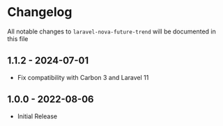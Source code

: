 # Changelog

All notable changes to `laravel-nova-future-trend` will be documented in this file

## 1.1.2 - 2024-07-01
- Fix compatibility with Carbon 3 and Laravel 11

## 1.0.0 - 2022-08-06
- Initial Release
